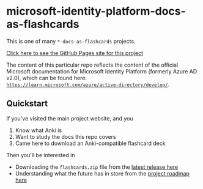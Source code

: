 # microsoft-identity-platform-docs-as-flashcards

This is one of many `*-docs-as-flashcards` projects.

[Click here to see the GitHub Pages site for this project](https://asa55.github.io/docs-as-flashcards/)

The content of this particular repo reflects the content of the official Microsoft documentation for Microsoft Identity Platform (formerly Azure AD v2.0), which can be found here: [`https://learn.microsoft.com/azure/active-directory/develop/`](https://learn.microsoft.com/azure/active-directory/develop/).

## Quickstart

If you've visited the main project website, and you

1. Know what Anki is
2. Want to study the docs this repo covers
3. Came here to download an Anki-compatible flashcard deck

Then you'll be interested in 

- Downloading the `flashcards.zip` file from the [latest release here](https://github.com/asa55/microsoft-identity-platform-docs-as-flashcards/releases/)
- Understanding what the future has in store from the [project roadmap here](https://github.com/users/asa55/projects/18)
